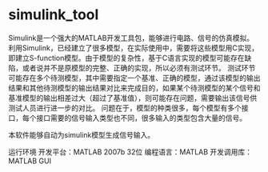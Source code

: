 # simulink_tool
Simulink是一个强大的MATLAB开发工具包，能够进行电路、信号的仿真模拟。
利用Simulink，已经建立了很多模型，在实际使用中，需要将这些模型用C实现，即建立S-function模型。由于模型的复杂性，基于C语言实现的模型可能存在缺陷，或者说并不是原模型的完整、正确的实现，所以必须有测试环节。
测试环节可能存在多个待测模型，其中需要指定一个基准、正确的模型，通过该模型的输出结果和其他待测模型的输出结果对比来完成目的，如果某个待测模型的某个信号和基准模型的输出相差过大（超过了基准值），则可能存在问题，需要输出该信号供测试人员进行进一步的对比。
问题在于，模型的种类很多，每个模型有多个接口，每个接口需要的信号输入类型也不同，很多输入的类型包含大量的信号。

本软件能够自动为simulink模型生成信号输入。

运行环境
开发平台：MATLAB 2007b 32位
编程语言：MATLAB
开发调用库：MATLAB GUI
